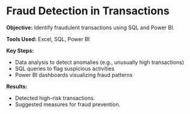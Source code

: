 # Fraud Detection in Transactions

**Objective:** Identify fraudulent transactions using SQL and Power BI.

**Tools Used:** Excel, SQL, Power BI

**Key Steps:**
- Data analysis to detect anomalies (e.g., unusually high transactions)
- SQL queries to flag suspicious activities
- Power BI dashboards visualizing fraud patterns

**Results:**
- Detected high-risk transactions.
- Suggested measures for fraud prevention.
